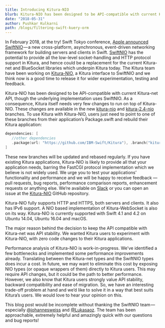 ```yaml
---
title: Introducing Kitura-NIO
blurb: Kitura-NIO has been designed to be API-compatible with current Kitura-net API, though the underlying implementation uses SwiftNIO
date: "2018-05-31"
author: Pushkar Kulkarni
path: /blogs/filtering-swift-kuery-orm
---
```


In February 2018, at the try! Swift Tokyo conference, [Apple announced SwiftNIO](https://www.youtube.com/watch?v=QJ3WG9kRLMo) — a new cross-platform, asynchronous, event-driven networking framework for building servers and clients in Swift. [SwiftNIO](https://github.com/apple/swift-nio) has the potential to provide all the low-level socket-handling and HTTP protocol support in Kitura, and hence could be a replacement for the current Kitura-net and BlueSocket libraries which underpin Kitura today. The Kitura team have been working on [Kitura-NIO](https://github.com/IBM-Swift/Kitura-NIO), a Kitura interface to SwiftNIO and we think now is a good time to release it for wider experimentation, testing and feedback.

Kitura-NIO has been designed to be API-compatible with current Kitura-net API, though the underlying implementation uses SwiftNIO. As a consequence, Kitura itself needs very few changes to run on top of Kitura-NIO. These changes are available in the new [kitura-nio](https://github.com/IBM-Swift/Kitura/tree/kitura-nio) and [kitura-2.4-nio](https://github.com/IBM-Swift/Kitura/tree/kitura-2.4-nio) branches. To use Kitura with Kitura-NIO, users just need to point to one of these branches from their application’s Package.swift and rebuild their Kitura application:

```swift
dependencies: [
   //other dependencies
   .package(url: "https://github.com/IBM-Swift/Kitura"), .branch("kitura-nio")),
]
```

These new branches will be updated and rebased regularly. If you have existing Kitura applications, Kitura-NIO is likely to provide all that your application needs, barring the FastCGI protocol implementation which we believe is not widely used. We urge you to test your applications’ functionality and performance and we will be happy to receive feedback — pull requests, bug reports, performance comparison reports, enhancement requests or anything else. We’re available on [Slack](http://swift-at-ibm-slack.mybluemix.net/?cm_sp=dw-bluemix-_-swift-_-devcenter&_ga=2.151948217.186671014.1570626561-1743126121.1570022962) or you can open an issue at the [Kitura-NIO](https://github.com/IBM-Swift/Kitura-NIO) GitHub repository.

Kitura-NIO fully supports HTTP and HTTPS, both servers and clients. It also has IPv6 support. A NIO based implementation of Kitura-WebSocket is also on its way. Kitura-NIO is currently supported with Swift 4.1 and 4.2 on Ubuntu 14.04, Ubuntu 16.04 and macOS.

The major reason behind the decision to keep the API compatible with Kitura-net was API stability. We wanted Kitura users to experiment with Kitura-NIO, with zero code changes to their Kitura applications.

Performance analysis of Kitura-NIO is work-in-progress. We’ve identified a few bottlenecks and implemented some performance improvements already. Translating between the Kitura-net types and the SwiftNIO types does incur a cost. In future, we may want to eliminate this cost by exposing NIO types (or opaque wrappers of them) directly to Kitura users. This may require API changes, but it could be the path to better performance. However, we also know that Kitura users strongly value API stability, backward compatibility and ease of migration. So, we have an interesting trade-off problem at hand and we’d like to solve it in a way that best suits Kitura’s users. We would love to hear your opinion on this.

This blog post would be incomplete without thanking the SwiftNIO team — especially [@johannesweiss](https://twitter.com/johannesweiss) and [@Lukasaoz](https://twitter.com/Lukasaoz). The team has been approachable, extremely helpful and amazingly quick with our questions and bug reports!

